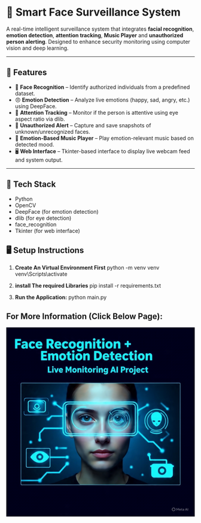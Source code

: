 # 🧠 Smart Face Surveillance System

A real-time intelligent surveillance system that integrates **facial recognition**, **emotion detection**, **attention tracking**, **Music Player** and **unauthorized person alerting**. Designed to enhance security monitoring using computer vision and deep learning.

---

## 🚀 Features

- 👤 **Face Recognition** – Identify authorized individuals from a predefined dataset.
- 😠 **Emotion Detection** – Analyze live emotions (happy, sad, angry, etc.) using DeepFace.
- 👀 **Attention Tracking** – Monitor if the person is attentive using eye aspect ratio via dlib.
- 🚨 **Unauthorized Alert** – Capture and save snapshots of unknown/unrecognized faces.
- 🎵 **Emotion-Based Music Player** – Play emotion-relevant music based on detected mood.
- 🖥️ **Web Interface** – Tkinter-based interface to display live webcam feed and system output.

---

## 🧰 Tech Stack

- Python
- OpenCV
- DeepFace (for emotion detection)
- dlib (for eye detection)
- face_recognition
- Tkinter (for web interface)

## 🖥️ Setup Instructions

1. **Create An Virtual Environment First**
python -m venv venv
venv\Scripts\activate    

2. **install The required Libraries**
pip install -r requirements.txt

3.  **Run the Application:**
python main.py

## For More Information (Click Below Page):
[![Watch the Demo](https://github.com/hrishikeshpatil9552/Smart-Face-Survillence-System/blob/0ad472d1ce81b56547199dd0a1ce1db8019d0b7e/thumbnaill%20Smart%20Face.jpg)](https://www.youtube.com/watch?v=X6miHl-m808)


